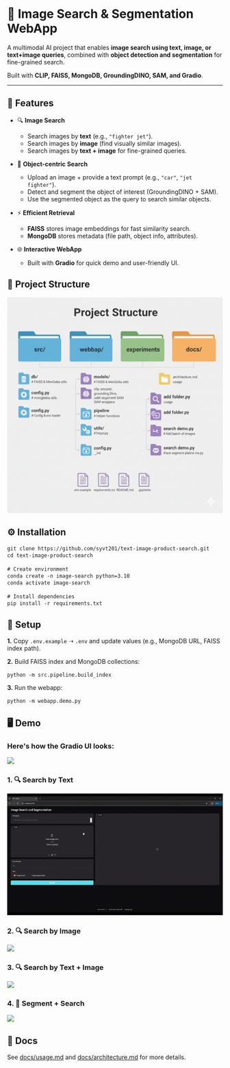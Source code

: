 # 🚀 Image Search & Segmentation WebApp

A multimodal AI project that enables **image search using text, image, or text+image queries**, combined with **object detection and segmentation** for fine-grained search.  

Built with **CLIP, FAISS, MongoDB, GroundingDINO, SAM, and Gradio**.  

---

## 📌 Features
- 🔍 **Image Search**  
  - Search images by **text** (e.g., `"fighter jet"`).  
  - Search images by **image** (find visually similar images).  
  - Search images by **text + image** for fine-grained queries.  

- 🎯 **Object-centric Search**  
  - Upload an image + provide a text prompt (e.g., `"car"`, `"jet fighter"`).  
  - Detect and segment the object of interest (GroundingDINO + SAM).  
  - Use the segmented object as the query to search similar objects.  

- ⚡ **Efficient Retrieval**  
  - **FAISS** stores image embeddings for fast similarity search.  
  - **MongoDB** stores metadata (file path, object info, attributes).  

- 🌐 **Interactive WebApp**  
  - Built with **Gradio** for quick demo and user-friendly UI. 

## 📂 Project Structure
![](images/project_structure.png)

## ⚙️ Installation
```
git clone https://github.com/syvt201/text-image-product-search.git
cd text-image-product-search

# Create environment
conda create -n image-search python=3.10
conda activate image-search

# Install dependencies
pip install -r requirements.txt
```

## 🔧 Setup
**1.** Copy `.env.example` ➝ `.env` and update values (e.g., MongoDB URL, FAISS index path).

**2.** Build FAISS index and MongoDB collections:
```
python -m src.pipeline.build_index
```

**3.** Run the webapp:
```
python -m webapp.demo.py
```

## 🖥️ Demo

### Here's how the Gradio UI looks:

![](images/UI.png)

### 1. 🔍 Search by Text
![](images/search_by_text.gif)

### 2. 🔍 Search by Image
![](images/search_by_image.gif)

### 3. 🔍 Search by Text + Image
![](images/search_by_text&image.gif)

### 4. 🎯 Segment + Search
![](images/segment&search.gif)

## 📖 Docs

See [docs/usage.md](docs/usage.md) and [docs/architecture.md](docs/architecture.md) for more details.